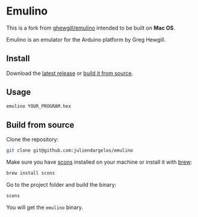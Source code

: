 # Emulino

This is a fork from [ghewgill/emulino](https://github.com/ghewgill/emulino) intended to be built on **Mac OS**.

Emulino is an emulator for the Arduino platform by Greg Hewgill.

## Install

Download the [latest release](https://github.com/juliendargelos/emulino/releases/latest) or [build it from source](#build-from-source).

## Usage

```bash
emulino YOUR_PROGRAM.hex
```

## Build from source

Clone the repository:

```bash
git clone git@github.com:juliendargelos/emulino
```

Make sure you have [scons](https://scons.org) installed on your machine or install it with [brew](https://brew.sh):

```bash
brew install scons
```

Go to the project folder and build the binary:

```bash
scons
```

You will get the `emulino` binary.
